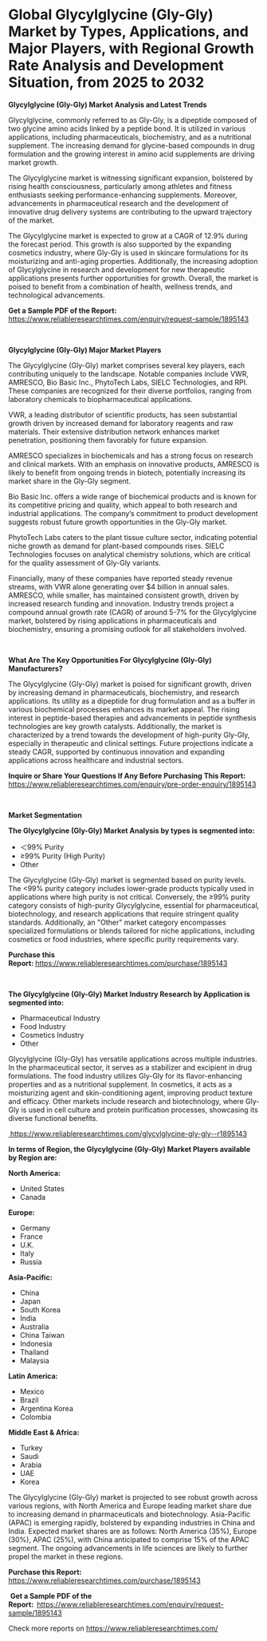 <p><h1>Global Glycylglycine (Gly-Gly) Market by Types, Applications, and Major Players, with Regional Growth Rate Analysis and Development Situation, from 2025 to 2032</h1></p><p><strong>Glycylglycine (Gly-Gly) Market Analysis and Latest Trends</strong></p>
<p><p>Glycylglycine, commonly referred to as Gly-Gly, is a dipeptide composed of two glycine amino acids linked by a peptide bond. It is utilized in various applications, including pharmaceuticals, biochemistry, and as a nutritional supplement. The increasing demand for glycine-based compounds in drug formulation and the growing interest in amino acid supplements are driving market growth.</p><p>The Glycylglycine market is witnessing significant expansion, bolstered by rising health consciousness, particularly among athletes and fitness enthusiasts seeking performance-enhancing supplements. Moreover, advancements in pharmaceutical research and the development of innovative drug delivery systems are contributing to the upward trajectory of the market. </p><p>The Glycylglycine market is expected to grow at a CAGR of 12.9% during the forecast period. This growth is also supported by the expanding cosmetics industry, where Gly-Gly is used in skincare formulations for its moisturizing and anti-aging properties. Additionally, the increasing adoption of Glycylglycine in research and development for new therapeutic applications presents further opportunities for growth. Overall, the market is poised to benefit from a combination of health, wellness trends, and technological advancements.</p></p>
<p><strong>Get a Sample PDF of the Report:&nbsp;</strong> <a href="https://www.reliableresearchtimes.com/enquiry/request-sample/1895143?utm_campaign=3187&utm_medium=2&utm_source=Github&utm_content=ia&utm_term=28032025&utm_id=glycylglycine-gly-gly">https://www.reliableresearchtimes.com/enquiry/request-sample/1895143</a></p>
<p>&nbsp;</p>
<p><strong>Glycylglycine (Gly-Gly) Major Market Players</strong></p>
<p><p>The Glycylglycine (Gly-Gly) market comprises several key players, each contributing uniquely to the landscape. Notable companies include VWR, AMRESCO, Bio Basic Inc., PhytoTech Labs, SIELC Technologies, and RPI. These companies are recognized for their diverse portfolios, ranging from laboratory chemicals to biopharmaceutical applications.</p><p>VWR, a leading distributor of scientific products, has seen substantial growth driven by increased demand for laboratory reagents and raw materials. Their extensive distribution network enhances market penetration, positioning them favorably for future expansion.</p><p>AMRESCO specializes in biochemicals and has a strong focus on research and clinical markets. With an emphasis on innovative products, AMRESCO is likely to benefit from ongoing trends in biotech, potentially increasing its market share in the Gly-Gly segment.</p><p>Bio Basic Inc. offers a wide range of biochemical products and is known for its competitive pricing and quality, which appeal to both research and industrial applications. The company’s commitment to product development suggests robust future growth opportunities in the Gly-Gly market.</p><p>PhytoTech Labs caters to the plant tissue culture sector, indicating potential niche growth as demand for plant-based compounds rises. SIELC Technologies focuses on analytical chemistry solutions, which are critical for the quality assessment of Gly-Gly variants.</p><p>Financially, many of these companies have reported steady revenue streams, with VWR alone generating over $4 billion in annual sales. AMRESCO, while smaller, has maintained consistent growth, driven by increased research funding and innovation. Industry trends project a compound annual growth rate (CAGR) of around 5-7% for the Glycylglycine market, bolstered by rising applications in pharmaceuticals and biochemistry, ensuring a promising outlook for all stakeholders involved.</p></p>
<p>&nbsp;</p>
<p><strong>What Are The Key Opportunities For Glycylglycine (Gly-Gly) Manufacturers?</strong></p>
<p><p>The Glycylglycine (Gly-Gly) market is poised for significant growth, driven by increasing demand in pharmaceuticals, biochemistry, and research applications. Its utility as a dipeptide for drug formulation and as a buffer in various biochemical processes enhances its market appeal. The rising interest in peptide-based therapies and advancements in peptide synthesis technologies are key growth catalysts. Additionally, the market is characterized by a trend towards the development of high-purity Gly-Gly, especially in therapeutic and clinical settings. Future projections indicate a steady CAGR, supported by continuous innovation and expanding applications across healthcare and industrial sectors.</p></p>
<p><strong>Inquire or Share Your Questions If Any Before Purchasing This Report:</strong> <a href="https://www.reliableresearchtimes.com/enquiry/pre-order-enquiry/1895143?utm_campaign=3187&utm_medium=2&utm_source=Github&utm_content=ia&utm_term=28032025&utm_id=glycylglycine-gly-gly">https://www.reliableresearchtimes.com/enquiry/pre-order-enquiry/1895143</a></p>
<p>&nbsp;</p>
<p><strong>Market Segmentation</strong></p>
<p><strong>The Glycylglycine (Gly-Gly) Market Analysis by types is segmented into:</strong></p>
<p><ul><li>＜99% Purity</li><li>≥99% Purity (High Purity)</li><li>Other</li></ul></p>
<p><p>The Glycylglycine (Gly-Gly) market is segmented based on purity levels. The <99% purity category includes lower-grade products typically used in applications where high purity is not critical. Conversely, the ≥99% purity category consists of high-purity Glycylglycine, essential for pharmaceutical, biotechnology, and research applications that require stringent quality standards. Additionally, an "Other" market category encompasses specialized formulations or blends tailored for niche applications, including cosmetics or food industries, where specific purity requirements vary.</p></p>
<p><strong>Purchase this Report:&nbsp;</strong><a href="https://www.reliableresearchtimes.com/purchase/1895143?utm_campaign=3187&utm_medium=2&utm_source=Github&utm_content=ia&utm_term=28032025&utm_id=glycylglycine-gly-gly">https://www.reliableresearchtimes.com/purchase/1895143</a></p>
<p>&nbsp;</p>
<p><strong>The Glycylglycine (Gly-Gly) Market Industry Research by Application is segmented into:</strong></p>
<p><ul><li>Pharmaceutical Industry</li><li>Food Industry</li><li>Cosmetics Industry</li><li>Other</li></ul></p>
<p><p>Glycylglycine (Gly-Gly) has versatile applications across multiple industries. In the pharmaceutical sector, it serves as a stabilizer and excipient in drug formulations. The food industry utilizes Gly-Gly for its flavor-enhancing properties and as a nutritional supplement. In cosmetics, it acts as a moisturizing agent and skin-conditioning agent, improving product texture and efficacy. Other markets include research and biotechnology, where Gly-Gly is used in cell culture and protein purification processes, showcasing its diverse functional benefits.</p></p>
<p><a href="https://www.reliableresearchtimes.com/glycylglycine-gly-gly--r1895143?utm_campaign=3187&utm_medium=2&utm_source=Github&utm_content=ia&utm_term=28032025&utm_id=glycylglycine-gly-gly">&nbsp;https://www.reliableresearchtimes.com/glycylglycine-gly-gly--r1895143</a></p>
<p><strong>In terms of Region, the Glycylglycine (Gly-Gly) Market Players available by Region are:</strong></p>
<p>
    <p> <strong> North America: </strong>
        <ul>
            <li>United States</li>
            <li>Canada</li>
        </ul>
        </p> 
    <p> <strong> Europe: </strong>
        <ul>
            <li>Germany</li>
            <li>France</li>
            <li>U.K.</li>
            <li>Italy</li>
            <li>Russia</li>
        </ul>
        </p> 
    <p> <strong> Asia-Pacific: </strong>
        <ul>
            <li>China</li>
            <li>Japan</li>
            <li>South Korea</li>
            <li>India</li>
            <li>Australia</li>
            <li>China Taiwan</li>
            <li>Indonesia</li>
            <li>Thailand</li>
            <li>Malaysia</li>
        </ul>
        </p> 
    <p> <strong> Latin America: </strong>
        <ul>
            <li>Mexico</li>
            <li>Brazil</li>
            <li>Argentina Korea</li>
            <li>Colombia</li>
        </ul>
        </p> 
    <p> <strong> Middle East & Africa: </strong>
        <ul>
            <li>Turkey</li>
            <li>Saudi</li>
            <li>Arabia</li>
            <li>UAE</li>
            <li>Korea</li>
        </ul>
    </p>
    </p>
<p><p>The Glycylglycine (Gly-Gly) market is projected to see robust growth across various regions, with North America and Europe leading market share due to increasing demand in pharmaceuticals and biotechnology. Asia-Pacific (APAC) is emerging rapidly, bolstered by expanding industries in China and India. Expected market shares are as follows: North America (35%), Europe (30%), APAC (25%), with China anticipated to comprise 15% of the APAC segment. The ongoing advancements in life sciences are likely to further propel the market in these regions.</p></p>
<p><strong>Purchase this Report: </strong><a href="https://www.reliableresearchtimes.com/purchase/1895143?utm_campaign=3187&utm_medium=2&utm_source=Github&utm_content=ia&utm_term=28032025&utm_id=glycylglycine-gly-gly">https://www.reliableresearchtimes.com/purchase/1895143</a></p>
<p>&nbsp;<strong>Get a Sample PDF of the Report:&nbsp;&nbsp;</strong><a href="https://www.reliableresearchtimes.com/enquiry/request-sample/1895143?utm_campaign=3187&utm_medium=2&utm_source=Github&utm_content=ia&utm_term=28032025&utm_id=glycylglycine-gly-gly">https://www.reliableresearchtimes.com/enquiry/request-sample/1895143</a></p>
<p><strong></strong></p>
<p>Check more reports on <a href="https://www.reliableresearchtimes.com/?utm_campaign=3187&utm_medium=2&utm_source=Github&utm_content=ia&utm_term=28032025&utm_id=glycylglycine-gly-gly">https://www.reliableresearchtimes.com/</a></p>